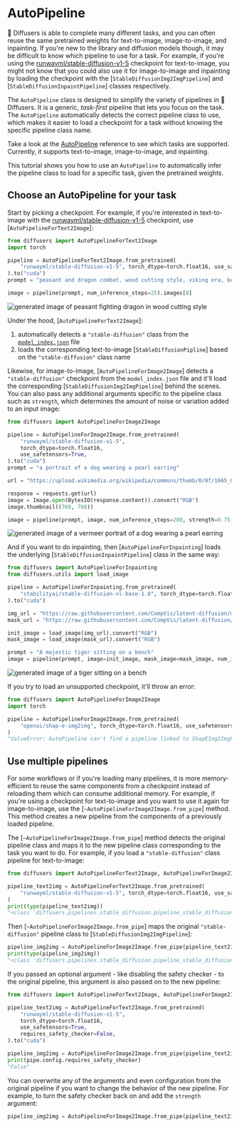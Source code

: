 # AutoPipeline

🤗 Diffusers is able to complete many different tasks, and you can often reuse the same pretrained weights for text-to-image, image-to-image, and inpainting. If you're new to the library and diffusion models though, it may be difficult to know which pipeline to use for a task. For example, if you're using the [runwayml/stable-diffusion-v1-5](https://huggingface.co/runwayml/stable-diffusion-v1-5) checkpoint for text-to-image, you might not know that you could also use it for image-to-image and inpainting by loading the checkpoint with the [`StableDiffusionImg2ImgPipeline`] and [`StableDiffusionInpaintPipeline`] classes respectively.

The `AutoPipeline` class is designed to simplify the variety of pipelines in 🤗 Diffusers. It is a generic, *task-first* pipeline that lets you focus on the task. The `AutoPipeline` automatically detects the correct pipeline class to use, which makes it easier to load a checkpoint for a task without knowing the specific pipeline class name.

<Tip>

Take a look at the [AutoPipeline](./pipelines/auto_pipeline) reference to see which tasks are supported. Currently, it supports text-to-image, image-to-image, and inpainting.

</Tip>

This tutorial shows you how to use an `AutoPipeline` to automatically infer the pipeline class to load for a specific task, given the pretrained weights.

## Choose an AutoPipeline for your task

Start by picking a checkpoint. For example, if you're interested in text-to-image with the [runwayml/stable-diffusion-v1-5](https://huggingface.co/runwayml/stable-diffusion-v1-5) checkpoint, use [`AutoPipelineForText2Image`]:

```py
from diffusers import AutoPipelineForText2Image
import torch

pipeline = AutoPipelineForText2Image.from_pretrained(
    "runwayml/stable-diffusion-v1-5", torch_dtype=torch.float16, use_safetensors=True
).to("cuda")
prompt = "peasant and dragon combat, wood cutting style, viking era, bevel with rune"

image = pipeline(prompt, num_inference_steps=25).images[0]
```

<div class="flex justify-center">
    <img src="https://huggingface.co/datasets/huggingface/documentation-images/resolve/main/diffusers/autopipeline-text2img.png" alt="generated image of peasant fighting dragon in wood cutting style"/>
</div>

Under the hood, [`AutoPipelineForText2Image`]:

1. automatically detects a `"stable-diffusion"` class from the [`model_index.json`](https://huggingface.co/runwayml/stable-diffusion-v1-5/blob/main/model_index.json) file
2. loads the corresponding text-to-image [`StableDiffusionPipline`] based on the `"stable-diffusion"` class name

Likewise, for image-to-image, [`AutoPipelineForImage2Image`] detects a `"stable-diffusion"` checkpoint from the `model_index.json` file and it'll load the corresponding [`StableDiffusionImg2ImgPipeline`] behind the scenes. You can also pass any additional arguments specific to the pipeline class such as `strength`, which determines the amount of noise or variation added to an input image: 

```py
from diffusers import AutoPipelineForImage2Image

pipeline = AutoPipelineForImage2Image.from_pretrained(
    "runwayml/stable-diffusion-v1-5",
    torch_dtype=torch.float16,
    use_safetensors=True,
).to("cuda")
prompt = "a portrait of a dog wearing a pearl earring"

url = "https://upload.wikimedia.org/wikipedia/commons/thumb/0/0f/1665_Girl_with_a_Pearl_Earring.jpg/800px-1665_Girl_with_a_Pearl_Earring.jpg"

response = requests.get(url)
image = Image.open(BytesIO(response.content)).convert("RGB")
image.thumbnail((768, 768))

image = pipeline(prompt, image, num_inference_steps=200, strength=0.75, guidance_scale=10.5).images[0]
```

<div class="flex justify-center">
    <img src="https://huggingface.co/datasets/huggingface/documentation-images/resolve/main/diffusers/autopipeline-img2img.png" alt="generated image of a vermeer portrait of a dog wearing a pearl earring"/>
</div>

And if you want to do inpainting, then [`AutoPipelineForInpainting`] loads the underlying [`StableDiffusionInpaintPipeline`] class in the same way:

```py
from diffusers import AutoPipelineForInpainting
from diffusers.utils import load_image

pipeline = AutoPipelineForInpainting.from_pretrained(
    "stabilityai/stable-diffusion-xl-base-1.0", torch_dtype=torch.float16, use_safetensors=True
).to("cuda")

img_url = "https://raw.githubusercontent.com/CompVis/latent-diffusion/main/data/inpainting_examples/overture-creations-5sI6fQgYIuo.png"
mask_url = "https://raw.githubusercontent.com/CompVis/latent-diffusion/main/data/inpainting_examples/overture-creations-5sI6fQgYIuo_mask.png"

init_image = load_image(img_url).convert("RGB")
mask_image = load_image(mask_url).convert("RGB")

prompt = "A majestic tiger sitting on a bench"
image = pipeline(prompt, image=init_image, mask_image=mask_image, num_inference_steps=50, strength=0.80).images[0]
```

<div class="flex justify-center">
    <img src="https://huggingface.co/datasets/huggingface/documentation-images/resolve/main/diffusers/autopipeline-inpaint.png" alt="generated image of a tiger sitting on a bench"/>
</div>

If you try to load an unsupported checkpoint, it'll throw an error:

```py
from diffusers import AutoPipelineForImage2Image
import torch

pipeline = AutoPipelineForImage2Image.from_pretrained(
    "openai/shap-e-img2img", torch_dtype=torch.float16, use_safetensors=True
)
"ValueError: AutoPipeline can't find a pipeline linked to ShapEImg2ImgPipeline for None"
```

## Use multiple pipelines

For some workflows or if you're loading many pipelines, it is more memory-efficient to reuse the same components from a checkpoint instead of reloading them which can consume additional memory. For example, if you're using a checkpoint for text-to-image and you want to use it again for image-to-image, use the [`~AutoPipelineForImage2Image.from_pipe`] method. This method creates a new pipeline from the components of a previously loaded pipeline.

The [`~AutoPipelineForImage2Image.from_pipe`] method detects the original pipeline class and maps it to the new pipeline class corresponding to the task you want to do. For example, if you load a `"stable-diffusion"` class pipeline for text-to-image:

```py
from diffusers import AutoPipelineForText2Image, AutoPipelineForImage2Image

pipeline_text2img = AutoPipelineForText2Image.from_pretrained(
    "runwayml/stable-diffusion-v1-5", torch_dtype=torch.float16, use_safetensors=True
)
print(type(pipeline_text2img))
"<class 'diffusers.pipelines.stable_diffusion.pipeline_stable_diffusion.StableDiffusionPipeline'>"
```

Then [`~AutoPipelineForImage2Image.from_pipe`] maps the original `"stable-diffusion"` pipeline class to [`StableDiffusionImg2ImgPipeline`]:

```py
pipeline_img2img = AutoPipelineForImage2Image.from_pipe(pipeline_text2img)
print(type(pipeline_img2img))
"<class 'diffusers.pipelines.stable_diffusion.pipeline_stable_diffusion_img2img.StableDiffusionImg2ImgPipeline'>"
```

If you passed an optional argument - like disabling the safety checker - to the original pipeline, this argument is also passed on to the new pipeline:

```py
from diffusers import AutoPipelineForText2Image, AutoPipelineForImage2Image

pipeline_text2img = AutoPipelineForText2Image.from_pretrained(
    "runwayml/stable-diffusion-v1-5",
    torch_dtype=torch.float16,
    use_safetensors=True,
    requires_safety_checker=False,
).to("cuda")

pipeline_img2img = AutoPipelineForImage2Image.from_pipe(pipeline_text2img)
print(pipe.config.requires_safety_checker)
"False"
```

You can overwrite any of the arguments and even configuration from the original pipeline if you want to change the behavior of the new pipeline. For example, to turn the safety checker back on and add the `strength` argument:

```py
pipeline_img2img = AutoPipelineForImage2Image.from_pipe(pipeline_text2img, requires_safety_checker=True, strength=0.3)
```
